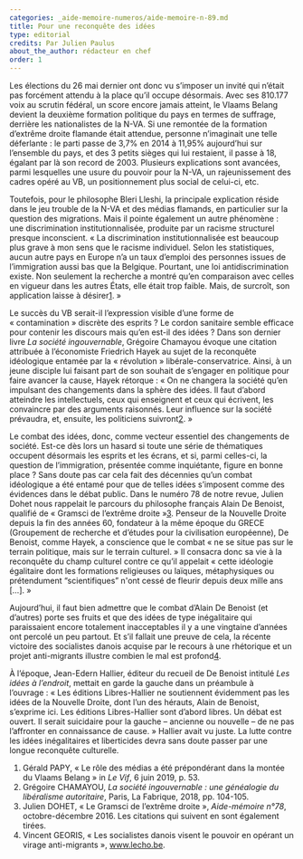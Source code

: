 ```yaml
---
categories: _aide-memoire-numeros/aide-memoire-n-89.md
title: Pour une reconquête des idées
type: editorial
credits: Par Julien Paulus
about_the_author: rédacteur en chef
order: 1
---
```

Les élections du 26 mai dernier ont donc vu s’imposer un invité qui n’était pas forcément attendu à la place qu’il occupe désormais. Avec ses 810.177 voix au scrutin fédéral, un score encore jamais atteint, le Vlaams Belang devient la deuxième formation politique du pays en termes de suffrage, derrière les nationalistes de la N-VA. Si une remontée de la formation d’extrême droite flamande était attendue, personne n’imaginait une telle déferlante : le parti passe de 3,7% en 2014 à 11,95% aujourd’hui sur l’ensemble du pays, et des 3 petits sièges qui lui restaient, il passe à 18, égalant par là son record de 2003. Plusieurs explications sont avancées, parmi lesquelles une usure du pouvoir pour la N-VA, un rajeunissement des cadres opéré au VB, un positionnement plus social de celui-ci, etc. 

Toutefois, pour le philosophe Bleri Lleshi, la principale explication réside dans le jeu trouble de la N-VA et des médias flamands, en particulier sur la question des migrations. Mais il pointe également un autre phénomène : une discrimination institutionnalisée, produite par un racisme structurel presque inconscient. « La discrimination institutionnalisée est beaucoup plus grave à mon sens que le racisme individuel. Selon les statistiques, aucun autre pays en Europe n’a un taux d’emploi des personnes issues de l’immigration aussi bas que la Belgique. Pourtant, une loi antidiscrimination existe. Non seulement la recherche a montré qu’en comparaison avec celles en vigueur dans les autres États, elle était trop faible. Mais, de surcroît, son application laisse à désirer[1](#footnote-1). » 

Le succès du VB serait-il l’expression visible d’une forme de « contamination » discrète des esprits ? Le cordon sanitaire semble efficace pour contenir les discours mais qu’en est-il des idées ? Dans son dernier livre _La société ingouvernable_, Grégoire Chamayou évoque une citation attribuée à l’économiste Friedrich Hayek au sujet de la reconquête idéologique entamée par la « révolution » libérale-conservatrice. Ainsi, à un jeune disciple lui faisant part de son souhait de s’engager en politique pour faire avancer la cause, Hayek rétorque : « On ne changera la société qu’en impulsant des changements dans la sphère des idées. Il faut d’abord atteindre les intellectuels, ceux qui enseignent et ceux qui écrivent, les convaincre par des arguments raisonnés. Leur influence sur la société prévaudra, et, ensuite, les politiciens suivront[2](#footnote-2). » 

Le combat des idées, donc, comme vecteur essentiel des changements de société. Est-ce dès lors un hasard si toute une série de thématiques occupent désormais les esprits et les écrans, et si, parmi celles-ci, la question de l’immigration, présentée comme inquiétante, figure en bonne place ? Sans doute pas car cela fait des décennies qu’un combat idéologique a été entamé pour que de telles idées s’imposent comme des évidences dans le débat public. Dans le numéro 78 de notre revue, Julien Dohet nous rappelait le parcours du philosophe français Alain De Benoist, qualifié de « Gramsci de l’extrême droite »[3](#footnote-3). Penseur de la Nouvelle Droite depuis la fin des années 60, fondateur à la même époque du GRECE (Groupement de recherche et d’études pour la civilisation européenne), De Benoist, comme Hayek, a conscience que le combat « ne se situe pas sur le terrain politique, mais sur le terrain culturel. » Il consacra donc sa vie à la reconquête du champ culturel contre ce qu’il appelait « cette idéologie égalitaire dont les formations religieuses ou laïques, métaphysiques ou prétendument “scientifiques” n'ont cessé de fleurir depuis deux mille ans \[…]. »

Aujourd’hui, il faut bien admettre que le combat d’Alain De Benoist (et d’autres) porte ses fruits et que des idées de type inégalitaire qui paraissaient encore totalement inacceptables il y a une vingtaine d’années ont percolé un peu partout. Et s’il fallait une preuve de cela, la récente victoire des socialistes danois acquise par le recours à une rhétorique et un projet anti-migrants illustre combien le mal est profond[4](#footnote-4).

À l’époque, Jean-Edern Hallier, éditeur du recueil de De Benoist intitulé _Les idées à l’endroit_, mettait en garde la gauche dans un préambule à l’ouvrage : « Les éditions Libres-Hallier ne soutiennent évidemment pas les idées de la Nouvelle Droite, dont l’un des hérauts, Alain de Benoist, s’exprime ici. Les éditions Libres-Hallier sont d’abord libres. Un débat est ouvert. Il serait suicidaire pour la gauche – ancienne ou nouvelle – de ne pas l’affronter en connaissance de cause. » Hallier avait vu juste. La lutte contre les idées inégalitaires et liberticides devra sans doute passer par une longue reconquête culturelle.   

1. Gérald PAPY, « Le rôle des médias a été prépondérant dans la montée du Vlaams Belang » in _Le Vif_, 6 juin 2019, p. 53.
2. Grégoire CHAMAYOU, _La société ingouvernable : une généalogie du libéralisme autoritaire_, Paris, La Fabrique, 2018, pp. 104-105.
3. Julien DOHET, « Le Gramsci de l’extrême droite », _Aide-mémoire n°78_, octobre-décembre 2016. Les citations qui suivent en sont également tirées.
4. Vincent GEORIS, « Les socialistes danois visent le pouvoir en opérant un virage anti-migrants », www.lecho.be.
